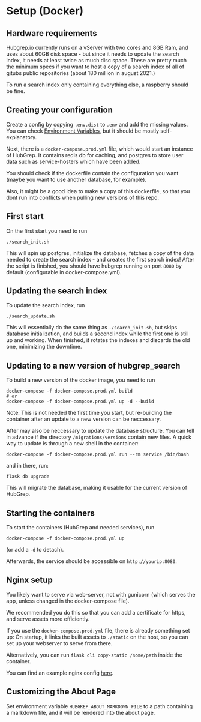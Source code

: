 
# Setup (Docker)

## Hardware requirements

Hubgrep.io currently runs on a vServer with two cores and 8GB Ram, and uses about 60GB disk space - but since it needs to update the search index, it needs at least twice as much disc space.
These are pretty much the minimum specs if you want to host a copy of a search index of all of gitubs public repositories (about 180 million in august 2021.)

To run a search index only containing everything else, a raspberry should be fine.


## Creating your configuration

Create a config by copying `.env.dist` to `.env` and add the missing values.
You can check [Environment Variables](environment_variables), but it should be mostly self-explanatory.

Next, there is a `docker-compose.prod.yml` file, which would start an instance of HubGrep. 
It contains redis db for caching, and postgres to store user data such as service-hosters which have been added.

You should check if the dockerfile contain the configuration you want 
(maybe you want to use another database, for example).

Also, it might be a good idea to make a copy of this dockerfile, so that you dont run into conflicts when pulling new 
versions of this repo.


## First start

On the first start you need to run 

    ./search_init.sh

This will spin up postgres, initialize the database, fetches a copy of the data needed to create the search index - and creates the first search index!
After the script is finished, you should have hubgrep running on port `8080` by default (configurable in docker-compose.yml).

## Updating the search index

To update the search index, run

    ./search_update.sh

This will essentially do the same thing as `./search_init.sh`, but skips database initialization, and builds a second index while the first one is still up and working.
When finished, it rotates the indexes and discards the old one, minimizing the downtime.


## Updating to a new version of hubgrep_search

To build a new version of the docker image, you need to run

    docker-compose -f docker-compose.prod.yml build
    # or
    docker-compose -f docker-compose.prod.yml up -d --build
  
Note: This is not needed the first time you start, but re-building the container after an update to a new version can be neccessary.

After may also be neccessary to update the database structure. You can tell in advance if the directory `/migrations/versions` contain new files.
A quick way to update is through a new shell in the container:

    docker-compose -f docker-compose.prod.yml run --rm service /bin/bash

and in there, run:

    flask db upgrade

This will migrate the database, making it usable for the current version of HubGrep.


## Starting the containers

To start the containers (HubGrep and needed services), run

    docker-compose -f docker-compose.prod.yml up

(or add a `-d` to detach).

Afterwards, the service should be accessible on `http://yourip:8080`.


## Nginx setup

You likely want to serve via web-server, not with gunicorn (which serves the app, unless changed in the docker-compose file). 

We recommended you do this so that you can add a certificate for https, and serve assets more efficiently. 

If you use the `docker-compose.prod.yml` file, there is already something set up:
On startup, it links the built assets to `./static` on the host, so you can set up your webserver to serve from there.

Alternatively, you can run `flask cli copy-static /some/path` inside the container.

You can find an example nginx config [here](./nginx_example.conf).


## Customizing the About Page

Set environment variable `HUBGREP_ABOUT_MARKDOWN_FILE` to a path containing a markdown file,
and it will be rendered into the about page.


